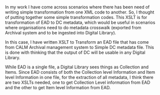 In my work I have come across scenarios where there has been need of writing simple transformation from one XML code to another. So, I thought of putting together some simple transformation codes. This XSLT is for transformation of EAD to DC metadata, which would be useful in scenarios where organisations need to do metadata crosswalk (exported from Archival system and to be ingested into Digital Library).

In this case, I have written XSLT to Transform an EAD file that has come from CALM Archival management system to Simple DC metadata file. This is done with thinking that the output of DC will be usable in any Digital Library.

While EAD is a single file, a Digital Library sees things as Collection and Items. Since EAD consists of both the Collection level Information and Item level Information in one file, for the extraction of all metadata, I think there are two XSLTs needed, one to get Collection Level information from EAD and the other to get Item level Information from EAD.
